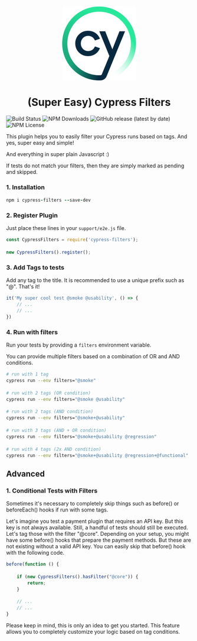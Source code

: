 <p align="center">
   <img width="200px" src="/assets/cypress.jpg">
</p>
<h1 align="center">(Super Easy) Cypress Filters</h1>


![Build Status](https://github.com/boxblinkracer/cypress-testrail/actions/workflows/ci_pipe.yml/badge.svg) ![NPM Downloads](https://badgen.net/npm/dt/cypress-filters) ![GitHub release (latest by date)](https://img.shields.io/github/v/release/boxblinkracer/cypress-filters) ![NPM License](https://img.shields.io/npm/l/cypress-filters)

This plugin helps you to easily filter your Cypress runs based on tags. And yes, super easy and simple!

And everything in super plain Javascript :)

If tests do not match your filters, then they are simply marked as pending and skipped.

### 1. Installation

```ruby 
npm i cypress-filters --save-dev
```

### 2. Register Plugin

Just place these lines in your `support/e2e.js` file.

```javascript 
const CypressFilters = require('cypress-filters');

new CypressFilters().register();
```

### 3. Add Tags to tests

Add any tag to the title.
It is recommended to use a unique prefix such as "@". That's it!

```javascript 
it('My super cool test @smoke @usability', () => {
    // ...
    // ... 
})
```


### 4. Run with filters

Run your tests by providing a `filters` environment variable.

You can provide multiple filters based on a combination of OR and AND conditions.

```bash 
# run with 1 tag
cypress run --env filters="@smoke"

# run with 2 tags (OR condition)
cypress run --env filters="@smoke @usability"

# run with 2 tags (AND condition)
cypress run --env filters="@smoke+@usability"

# run with 3 tags (AND + OR condition)
cypress run --env filters="@smoke+@usability @regression"

# run with 4 tags (2x AND condition)
cypress run --env filters="@smoke+@usability @regression+@functional"
```


## Advanced

### 1. Conditional Tests with Filters
Sometimes it's necessary to completely skip things such as before() or beforeEach() hooks if run with some tags.

Let's imagine you test a payment plugin that requires an API key.
But this key is not always available. Still, a handful of tests should still be executed.
Let's tag those with the filter "@core".
Depending on your setup, you might have some before() hooks that prepare the payment methods.
But these are not existing without a valid API key.
You can easily skip that before() hook with the following code.

```javascript 
before(function () {

    if (new CypressFilters().hasFilter("@core")) {
        return;
    }
    
    // ...
    // ...
}
```

Please keep in mind, this is only an idea to get you started.
This feature allows you to completely customize your logic based on tag conditions.
